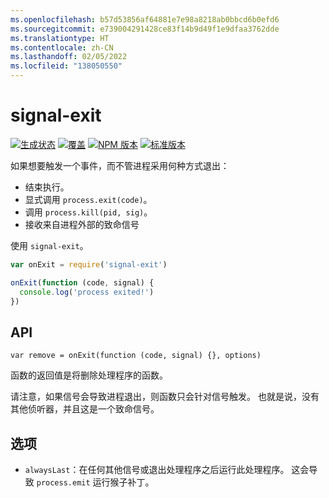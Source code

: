 ```yaml
---
ms.openlocfilehash: b57d53856af64881e7e98a8218ab0bbcd6b0efd6
ms.sourcegitcommit: e739004291428ce83f14b9d49f1e9dfaa3762dde
ms.translationtype: HT
ms.contentlocale: zh-CN
ms.lasthandoff: 02/05/2022
ms.locfileid: "138050550"
---
```

# <a name="signal-exit"></a>signal-exit

[![生成状态](https://travis-ci.org/tapjs/signal-exit.png)](https://travis-ci.org/tapjs/signal-exit)
[![覆盖](https://coveralls.io/repos/tapjs/signal-exit/badge.svg?branch=master)](https://coveralls.io/r/tapjs/signal-exit?branch=master)
[![NPM 版本](https://img.shields.io/npm/v/signal-exit.svg)](https://www.npmjs.com/package/signal-exit)
[![标准版本](https://img.shields.io/badge/release-standard%20version-brightgreen.svg)](https://github.com/conventional-changelog/standard-version)

如果想要触发一个事件，而不管进程采用何种方式退出：

* 结束执行。
* 显式调用 `process.exit(code)`。
* 调用 `process.kill(pid, sig)`。
* 接收来自进程外部的致命信号

使用 `signal-exit`。

```js
var onExit = require('signal-exit')

onExit(function (code, signal) {
  console.log('process exited!')
})
```

## <a name="api"></a>API

`var remove = onExit(function (code, signal) {}, options)`

函数的返回值是将删除处理程序的函数。

请注意，如果信号会导致进程退出，则函数只会针对信号触发。  也就是说，没有其他侦听器，并且这是一个致命信号。

## <a name="options"></a>选项

* `alwaysLast`：在任何其他信号或退出处理程序之后运行此处理程序。  这会导致 `process.emit` 运行猴子补丁。
